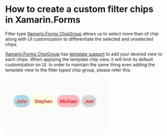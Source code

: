 # How to create a custom filter chips in Xamarin.Forms

Filter type [Xamarin.Forms ChipGroup](https://help.syncfusion.com/xamarin/chips/getting-started) allows us to select more than of chip along with UI customization to differentiate the selected and unselected chips. 

[Xamarin.Forms ChipGroup](https://help.syncfusion.com/xamarin/chips/getting-started) has [template support](https://help.syncfusion.com/cr/xamarin/Syncfusion.XForms.Buttons.SfChipGroup.html#Syncfusion_XForms_Buttons_SfChipGroup_ItemTemplate) to add your desired view to each chips. When applying the template chip view, it will limit its default customization on UI. In order to maintain the same thing even adding the template view to the filter typed chip group, please refer this.

![](https://github.com/SyncfusionExamples/How-to-create-a-custom-filter-chips-in-Xamarin.Forms/blob/main/Filtered-Chips.gif)
